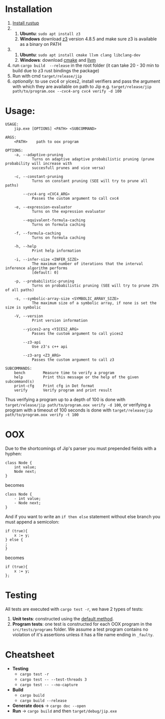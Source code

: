 # Installation
1. [Install rustup](https://www.rust-lang.org/tools/install)
2. 
    1. **Ubuntu**: `sudo apt install z3`
    2. **Windows** download [z3](https://github.com/Z3Prover/z3/releases) version 4.8.5  and make sure z3 is available as a binary on PATH
3.
    1. **Ubuntu**: ```sudo apt install cmake llvm clang libclang-dev```
    2. **Windows**: download [cmake](https://cmake.org/download/) and [llvm](https://llvm.org/builds/)
4. run `cargo build  --release` in the root folder (it can take 20 - 30 min to build due to z3 rust bindings the package)
5. Run with cmd `target/release/jip`
6. _optionally:_ to use cvc4 or yices2, install verifiers and pass the argument with which they are available on path to Jip e.g. `target/release/jip path/to/program.oox --cvc4-arg cvc4 verify -d 100`



# Usage:

```
USAGE:
    jip.exe [OPTIONS] <PATH> <SUBCOMMAND>

ARGS:
    <PATH>    path to oox program

OPTIONS:
    -a, --adaptive-pruning
            Turns on adaptive adaptive probabilistic pruning (prune probability will increase with
            succesfull prunes and vice versa)

    -c, --constant-pruning
            Turns on constant pruning (SEE will try to prune all paths)

        --cvc4-arg <CVC4_ARG>
            Passes the custom argument to call cvc4

    -e, --expression-evaluator
            Turns on the expression evaluator

        --equivalent-formula-caching
            Turns on formula caching

    -f, --formula-caching
            Turns on formula caching

    -h, --help
            Print help information

    -i, --infer-size <INFER_SIZE>
            The maximum number of iterations that the interval inference algorithm performs
            [default: 0]

    -p, --probabilistic-pruning
            Turns on probabilistic pruning (SEE will try to prune 25% of all paths)

    -s, --symbolic-array-size <SYMBOLIC_ARRAY_SIZE>
            The maximum size of a symbolic array, if none is set the size is symbolic

    -V, --version
            Print version information

        --yices2-arg <YICES2_ARG>
            Passes the custom argument to call yices2

        --z3-api
            Use z3's c++ api

        --z3-arg <Z3_ARG>
            Passes the custom argument to call z3

SUBCOMMANDS:
    bench        Measure time to verify a program
    help         Print this message or the help of the given subcommand(s)
    print-cfg    Print cfg in Dot format
    verify       Verify program and print result

```

Thus verifying a program up to a depth of 100 is done with `target/release/jip path/to/program.oox verify -d 100`, or verifying a program with a timeout of 100 seconds is done with `target/release/jip path/to/program.oox verify -t 100`

# OOX
Due to the shortcomings of Jip's parser you must prepended fields with a hyphen: 
```
class Node {
    int value;
    Node next;
}
```
becomes
```
class Node {
    - int value;
    - Node next;
}
```

And if you want to write an `if then else` statement without else branch you must append a semicolon:
```
if (true){
    x := y;
} else {
;
}
```
becomes
```
if (true){
    x := y;
};
```
# Testing
All tests are executed with `cargo test -r`, we have 2 types of tests:

1. **Unit tests**: constructed using the [default method](https://doc.rust-lang.org/rust-by-example/testing/unit_testing.html).
1. **Program tests**: one test is constructed for each OOX program in the `src/tests/programs` folder. We assume a test program contains no violation of it's assertions unless it has a file name ending in `_faulty`.

# Cheatsheet
- **Testing** 
    - `cargo test -r` 
    - `cargo test -- --test-threads 3`   
    - `cargo test -- --no-capture`   
- **Build** 
    - `cargo build`
    - `cargo build --release`
- **Generate docs** -> `cargo doc --open`
- **Run** -> `cargo build` and then `target/debug/jip.exe`

